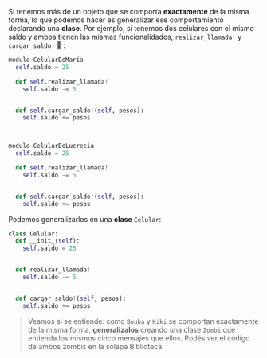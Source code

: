 Si tenemos más de un objeto que se comporta **exactamente** de la misma forma, lo que podemos hacer es generalizar ese comportamiento declarando una **clase**. Por ejemplo, si tenemos dos celulares con el mismo saldo y ambos tienen las mismas funcionalidades, `realizar_llamada!` y `cargar_saldo!` :iphone: :

```python
module CelularDeMaría
  self.saldo = 25

  def self.realizar_llamada!
    self.saldo -= 5


  def self.cargar_saldo!(self, pesos):
    self.saldo += pesos



module CelularDeLucrecia
  self.saldo = 25

  def self.realizar_llamada!
    self.saldo -= 5


  def self.cargar_saldo!(self, pesos):
    self.saldo += pesos


```

Podemos generalizarlos en una **clase** `Celular`:

```python
class Celular:
  def __init_(self):
    self.saldo = 25


  def realizar_llamada!
    self.saldo -= 5


  def cargar_saldo!(self, pesos):
    self.saldo += pesos


```

> Veamos si se entiende: como `Bouba` y `Kiki` se comportan exactamente de la misma forma, **generalizalos** creando una clase `Zombi` que entienda los mismos cinco mensajes que ellos. Podés ver el código de ambos zombis en la solapa Biblioteca.
